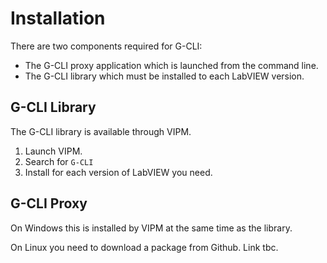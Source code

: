 # Installation

There are two components required for G-CLI:

* The G-CLI proxy application which is launched from the command line.
* The G-CLI library which must be installed to each LabVIEW version.

## G-CLI Library

The G-CLI library is available through VIPM.

1. Launch VIPM.
2. Search for `G-CLI`
3. Install for each version of LabVIEW you need.

## G-CLI Proxy

On Windows this is installed by VIPM at the same time as the library.

On Linux you need to download a package from Github. Link tbc.


